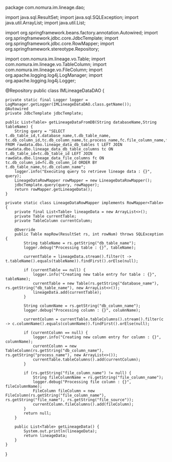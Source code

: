 package com.nomura.im.lineage.dao;

import java.sql.ResultSet;
import java.sql.SQLException;
import java.util.ArrayList;
import java.util.List;

import org.springframework.beans.factory.annotation.Autowired;
import org.springframework.jdbc.core.JdbcTemplate;
import org.springframework.jdbc.core.RowMapper;
import org.springframework.stereotype.Repository;

import com.nomura.im.lineage.vo.Table;
import com.nomura.im.lineage.vo.TableColumn;
import com.nomura.im.lineage.vo.FileColumn;
import org.apache.logging.log4j.LogManager;
import org.apache.logging.log4j.Logger;

@Repository
public class IMLineageDataDAO {

    private static final Logger logger = LogManager.getLogger(IMLineageDataDAO.class.getName());
    @Autowired
    private JdbcTemplate jdbcTemplate;

    public List<Table> getLineageDataFromDB(String databaseName,String tableName) {
        String query = "SELECT t.db_table_id,t.database_name,t.db_table_name, tc.db_column_id,tc.db_column_name,tc.process_name,fc.file_column_name,fc.file_name,fc.file_source FROM rawdata.dbo.lineage_data_db_tables t LEFT JOIN rawdata.dbo.lineage_data_db_table_columns tc ON t.db_table_id=tc.db_table_id LEFT JOIN rawdata.dbo.lineage_data_file_columns fc ON tc.db_column_id=fc.db_column_id ORDER BY t.db_table_name,tc.db_column_name";
        logger.info("Executing query to retrieve lineage data : {}", query);
        LineageDataRowMapper rowMapper = new LineageDataRowMapper();
        jdbcTemplate.query(query, rowMapper);
        return rowMapper.getLineageData();
    }

    private static class LineageDataRowMapper implements RowMapper<Table> {
        private final List<Table> lineageData = new ArrayList<>();
        private Table currentTable;
        private TableColumn currentColumn;

        @Override
        public Table mapRow(ResultSet rs, int rowNum) throws SQLException {
            String tableName = rs.getString("db_table_name");
            logger.debug("Processing table : {}", tableName);

            currentTable = lineageData.stream().filter(t -> t.tableName().equals(tableName)).findFirst().orElse(null);

            if (currentTable == null) {
                logger.info("Creating new table entry for table : {}", tableName);
                currentTable = new Table(rs.getString("database_name"), rs.getString("db_table_name"), new ArrayList<>());
                lineageData.add(currentTable);
            }

            String columnName = rs.getString("db_column_name");
            logger.debug("Processing column : {}", columnName);

            currentColumn = currentTable.tableColumns().stream().filter(c -> c.columnName().equals(columnName)).findFirst().orElse(null);

            if (currentColumn == null) {
                logger.info("Creating new column entry for column : {}", columnName);
                currentColumn = new TableColumn(rs.getString("db_column_name"), rs.getString("process_name"), new ArrayList<>());
                currentTable.tableColumns().add(currentColumn);
            }

            if (rs.getString("file_column_name") != null) {
                String fileColumnName = rs.getString("file_column_name");
                logger.debug("Processing file column : {}", fileColumnName);
                FileColumn fileColumn = new FileColumn(rs.getString("file_column_name"), rs.getString("file_name"), rs.getString("file_source"));
                currentColumn.fileColumns().add(fileColumn);
            }
            return null;
        }

        public List<Table> getLineageData() {
            System.out.println(lineageData);
            return lineageData;
        }
    }
}
